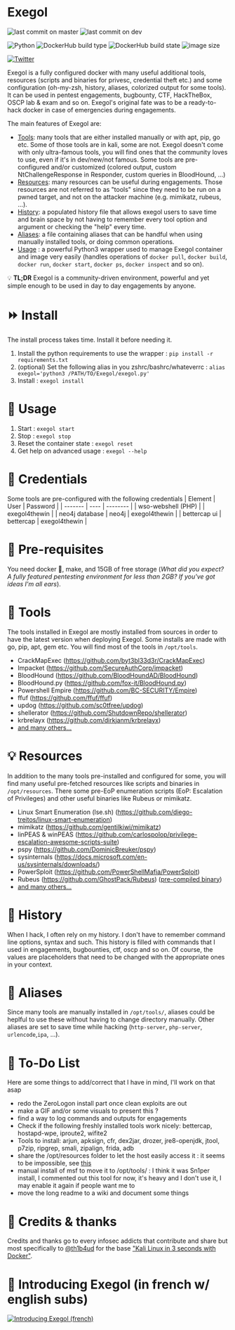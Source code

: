 # Exegol

  ![last commit on master](https://img.shields.io/github/last-commit/ShutdownRepo/Exegol/master?label=latest%20release) ![last commit on dev](https://img.shields.io/github/last-commit/ShutdownRepo/Exegol/dev?label=last%20commit%20%28dev%29)

  ![Python](https://img.shields.io/badge/Python-3-success) ![DockerHub build type](https://img.shields.io/docker/cloud/automated/nwodtuhs/exegol) ![DockerHub build state](https://img.shields.io/docker/cloud/build/nwodtuhs/exegol) ![image size](https://img.shields.io/docker/image-size/nwodtuhs/exegol/latest)

  [![Twitter](https://img.shields.io/twitter/follow/_nwodtuhs?label=Shutdown&style=social)](https://twitter.com/intent/follow?screen_name=_nwodtuhs)

  Exegol is a fully configured docker with many useful additional tools, resources (scripts and binaries for privesc, credential theft etc.) and some configuration (oh-my-zsh, history, aliases, colorized output for some tools). It can be used in pentest engagements, bugbounty, CTF, HackTheBox, OSCP lab & exam and so on. Exegol's original fate was to be a ready-to-hack docker in case of emergencies during engagements.

  The main features of Exegol are:
  - [Tools](#wrench-tools): many tools that are either installed manually or with apt, pip, go etc. Some of those tools are in kali, some are not. Exegol doesn't come with only ultra-famous tools, you will find ones that the community loves to use, even if it's in dev/new/not famous. Some tools are pre-configured and/or customized (colored output, custom NtChallengeResponse in Responder, custom queries in BloodHound, ...)
  - [Resources](#bulb-resources): many resources can be useful during engagements. Those resources are not referred to as "tools" since they need to be run on a pwned target, and not on the attacker machine (e.g. mimikatz, rubeus, ...).
  - [History](#scroll-history): a populated history file that allows exegol users to save time and brain space by not having to remember every tool option and argument or checking the "help" every time.
  - [Aliases](#rocket-aliases): a file containing aliases that can be handful when using manually installed tools, or doing common operations.
  - [Usage](#mag_right-usage) : a powerful Python3 wrapper used to manage Exegol container and image very easily (handles operations of `docker pull`, `docker build`, `docker run`, `docker start`, `docker ps`, `docker inspect` and so on).

  :bulb: **TL;DR** Exegol is a community-driven environment, powerful and yet simple enough to be used in day to day engagements by anyone.

# :fast_forward: Install
  The install process takes time. Install it before needing it.
  1. Install the python requirements to use the wrapper : `pip install -r requirements.txt`
  2. (optional) Set the following alias in you zshrc/bashrc/whateverrc : `alias exegol='python3 /PATH/TO/Exegol/exegol.py'`
  3. Install : `exegol install`

# :mag_right: Usage
  1. Start : `exegol start`
  2. Stop : `exegol stop`
  3. Reset the container state : `exegol reset`
  4. Get help on advanced usage : `exegol --help`

# :closed_lock_with_key: Credentials
  Some tools are pre-configured with the following credentials
  | Element | User | Password |
  | ------- | ---- | -------- |
  | wso-webshell (PHP) | | exegol4thewin |
  | neo4j database | neo4j | exegol4thewin |
  | bettercap ui | bettercap | exegol4thewin |

# :pushpin: Pre-requisites
  You need docker :whale:, make, and 15GB of free storage (*What did you expect? A fully featured pentesting environment for less than 2GB? If you've got ideas I'm all ears*).

# :wrench: Tools
  The tools installed in Exegol are mostly installed from sources in order to have the latest version when deploying Exegol. Some installs are made with go, pip, apt, gem etc. You will find most of the tools in `/opt/tools`.
  - CrackMapExec (https://github.com/byt3bl33d3r/CrackMapExec)
  - Impacket (https://github.com/SecureAuthCorp/impacket)
  - BloodHound (https://github.com/BloodHoundAD/BloodHound)
  - BloodHound.py (https://github.com/fox-it/BloodHound.py)
  - Powershell Empire (https://github.com/BC-SECURITY/Empire)
  - ffuf (https://github.com/ffuf/ffuf)
  - updog (https://github.com/sc0tfree/updog)
  - shellerator (https://github.com/ShutdownRepo/shellerator)
  - krbrelayx (https://github.com/dirkjanm/krbrelayx)
  - [and many others...](https://github.com/ShutdownRepo/Exegol/blob/master/README_long.md#wrench-tools)

# :bulb: Resources
  In addition to the many tools pre-installed and configured for some, you will find many useful pre-fetched resources like scripts and binaries in `/opt/resources`. There some pre-EoP enumeration scripts (EoP: Escalation of Privileges) and other useful binaries like Rubeus or mimikatz.
  - Linux Smart Enumeration (lse.sh) (https://github.com/diego-treitos/linux-smart-enumeration)
  - mimikatz (https://github.com/gentilkiwi/mimikatz)
  - linPEAS & winPEAS (https://github.com/carlospolop/privilege-escalation-awesome-scripts-suite)
  - pspy (https://github.com/DominicBreuker/pspy)
  - sysinternals (https://docs.microsoft.com/en-us/sysinternals/downloads/)
  - PowerSploit (https://github.com/PowerShellMafia/PowerSploit)
  - Rubeus (https://github.com/GhostPack/Rubeus) ([pre-compiled binary](https://github.com/r3motecontrol/Ghostpack-CompiledBinaries))
  - [and many others...](https://github.com/ShutdownRepo/Exegol/blob/master/README_long.md#bulb-resources)

# :scroll: History
  When I hack, I often rely on my history. I don't have to remember command line options, syntax and such. This history is filled with commands that I used in engagements, bugbounties, ctf, oscp and so on. Of course, the values are placeholders that need to be changed with the appropriate ones in your context.

# :rocket: Aliases
  Since many tools are manually installed in `/opt/tools/`, aliases could be heplful to use these without having to change directory manually.
  Other aliases are set to save time while hacking (`http-server`, `php-server`, `urlencode`,`ipa`, ...).

# :memo: To-Do List
  Here are some things to add/correct that I have in mind, I'll work on that asap
  - redo the ZeroLogon install part once clean exploits are out
  - make a GIF and/or some visuals to present this ?
  - find a way to log commands and outputs for engagements
  - Check if the following freshly installed tools work nicely: bettercap, hostapd-wpe, iproute2, wifite2
  - Tools to install: arjun, apksign, cfr, dex2jar, drozer, jre8-openjdk, jtool, p7zip, ripgrep, smali, zipalign, frida, adb
  - share the /opt/resources folder to let the host easily access it : it seems to be impossible, see [this](https://github.com/moby/moby/issues/4361)
  - manual install of msf to move it to /opt/tools/ : I think it was Sn1per install, I commented out this tool for now, it's heavy and I don't use it, I may enable it again if people want me to
  - move the long readme to a wiki and document some things

# :loudspeaker: Credits & thanks
  Credits and thanks go to every infosec addicts that contribute and share but most specifically to [@th1b4ud](https://twitter.com/th1b4ud) for the base ["Kali Linux in 3 seconds with Docker"](https://thibaud-robin.fr/articles/docker-kali/).

# :movie_camera: Introducing Exegol (in french w/ english subs)
[![Introducing Exegol (french)](http://img.youtube.com/vi/TA3vrNpWGvg/0.jpg)](http://www.youtube.com/watch?v=TA3vrNpWGvg "Introducing Exegol (french)")
